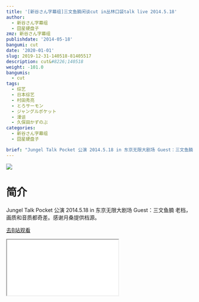 ```yaml
---
title: '[新谷さん字幕组]三文鱼腩闲谈cut in丛林口袋talk live 2014.5.18'
author:
  - 新谷さん字幕组
  - 囧星硬盘子
zmz: 新谷さん字幕组
publishdate: '2014-05-18'
bangumi: cut
date: '2020-01-01'
slug: 2019-12-31-140518-81405517
description: cut&#8226;140518
weight: -101.0
bangumis:
  - cut
tags:
  - 综艺
  - 日本综艺
  - 村田秀亮
  - とろサーモン
  - ジャングルポケット
  - 漫谈
  - 久保田かずのぶ
categories:
  - 新谷さん字幕组
  - 囧星硬盘子

brief: "Jungel Talk Pocket 公演 2014.5.18 in 东京无限大剧场 Guest：三文鱼腩 老档，画质和音质都奇差。感谢月桑提供档源。"
---
```

![](https://raw.githubusercontent.com/tcgriffith/owaraisite/master/static/tmpimg/08180cc9798444b788d8cf33cd5a2d48161ca35a.jpg.480.jpg)
# 简介  
Jungel Talk Pocket 公演 2014.5.18 in 东京无限大剧场 Guest：三文鱼腩
老档，画质和音质都奇差。感谢月桑提供档源。  

[去B站观看](https://www.bilibili.com/video/av81405517/)
<div class ="resp-container"><iframe class="testiframe" src="//player.bilibili.com/player.html?aid=81405517"", scrolling="no", allowfullscreen="true" > </iframe></div> 
